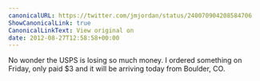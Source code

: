 ```yaml
---
canonicalURL: https://twitter.com/jmjordan/status/240070904208584706
ShowCanonicalLink: true
CanonicalLinkText: View original on
date: 2012-08-27T12:58:58+00:00
---
```

No wonder the USPS is losing so much money. I ordered something on Friday, only paid $3 and it will be arriving today from Boulder, CO.